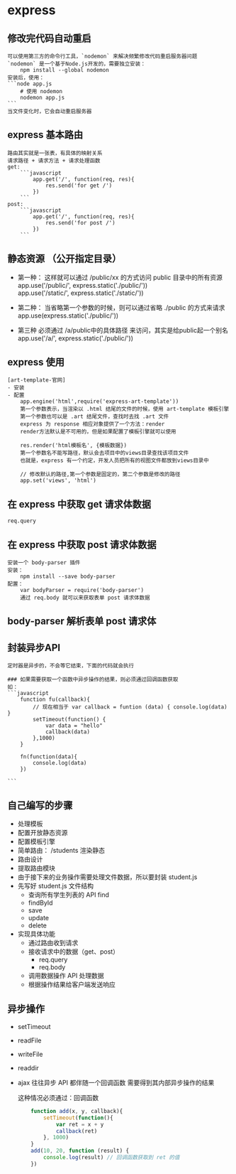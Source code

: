 # express
## 修改完代码自动重启
	可以使用第三方的命令行工具，`nodemon` 来解决频繁修改代码重启服务器问题
	`nodemon` 是一个基于Node.js开发的，需要独立安装：
		npm install --global nodemon 
	安装后，使用：
	```node app.js
		# 使用 nodemon
		nodemon app.js
	```
	当文件变化时，它会自动重启服务器
## express 基本路由
	路由其实就是一张表，有具体的映射关系
	请求路径 + 请求方法 + 请求处理函数
	get:
		```javascript
			app.get('/', function(req, res){
				res.send('for get /')
			})
		```
	post:
		```javascript
			app.get('/', function(req, res){
				res.send('for post /')
			})
		```
##  静态资源 （公开指定目录）
- 第一种：
    这样就可以通过 /public/xx 的方式访问 public 目录中的所有资源
   	app.use('/public/', express.static('./public/'))	
   	app.use('/static/', express.static('./static/'))
   
- 第二种：
    当省略第一个参数的时候，则可以通过省略 ./public 的方式来请求
   	app.use(express.static('./public/'))	
   
- 第三种
    必须通过 /a/public中的具体路径 来访问，其实是给public起一个别名
    app.use('/a/', express.static('./public/'))

## express 使用
	[art-template-官网]
	- 安装
	- 配置
		app.engine('html',require('express-art-template'))
		第一个参数表示，当渲染以 .html 结尾的文件的时候，使用 art-template 模板引擎
		第一个参数也可以是 .art 结尾文件，查找时去找 .art 文件
		express 为 response 相应对象提供了一个方法：render
		render方法默认是不可用的，但是如果配置了模板引擎就可以使用

		res.render('html模板名', {模板数据})
		第一个参数名不能写路径，默认会去项目中的views目录查找该项目文件
		也就是，express 有一个约定，开发人员把所有的视图文件都放到views目录中

		// 修改默认的路径,第一个参数是固定的，第二个参数是修改的路径
		app.set('views', 'html')

## 在 express 中获取 get 请求体数据
	req.query
## 在 express 中获取 post 请求体数据
	安装一个 body-parser 插件
	安装：
		npm install --save body-parser
	配置：
		var bodyParser = require('body-parser')
		通过 req.body 就可以来获取表单 post 请求体数据

## body-parser 解析表单 post 请求体

## 封装异步API
	定时器是异步的，不会等它结束，下面的代码就会执行

	### 如果需要获取一个函数中异步操作的结果，则必须通过回调函数获取
	如：
	```javascript
		function fu(callback){
			// 现在相当于 var callback = funtion (data) { console.log(data) }
			setTimeout(function() {
				var data = "hello"
				callback(data)
			},1000)
		}

		fn(function(data){
			console.log(data)
		})

	```

## 自己编写的步骤
- 处理模板
- 配置开放静态资源
- 配置模板引擎
- 简单路由： /students 渲染静态
- 路由设计
- 提取路由模块
- 由于接下来的业务操作需要处理文件数据，所以要封装 student.js
- 先写好 student.js 文件结构
	+ 查询所有学生列表的 API find
	+ findById
	+ save
	+ update
	+ delete
- 实现具体功能
	+ 通过路由收到请求
	+ 接收请求中的数据（get、post）
		* req.query
		* req.body
	+ 调用数据操作 API 处理数据
	+ 根据操作结果给客户端发送响应

## 异步操作
- setTimeout
- readFile
- writeFile
- readdir
- ajax
	往往异步 API 都伴随一个回调函数
	需要得到其内部异步操作的结果

	这种情况必须通过：回调函数
	```javascript
		function add(x, y, callback){
			setTimeout(function(){
				var ret = x + y
				callback(ret)
			}, 1000)
		}
		add(10, 20, function (result) {
			console.log(result) // 回调函数获取到 ret 的值
		})

	```